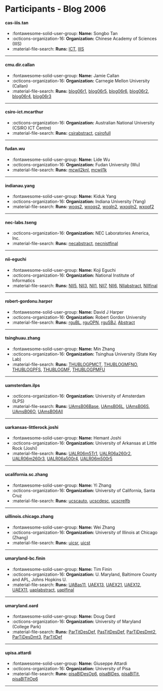 # Participants - Blog 2006 

#### cas-iiis.tan
 - :fontawesome-solid-user-group: **Name:** Songbo Tan
 - :octicons-organization-16: **Organization:** Chinese Academy of Sciences (IIIS)
 - :material-file-search: **Runs:** [ICT](./runs.md#ict), [IIIS](./runs.md#iiis) 

---
#### cmu.dir.callan
 - :fontawesome-solid-user-group: **Name:** Jamie Callan
 - :octicons-organization-16: **Organization:** Carnegie Mellon University (Callan)
 - :material-file-search: **Runs:** [blog06r1](./runs.md#blog06r1), [blog06r5](./runs.md#blog06r5), [blog06r6](./runs.md#blog06r6), [blog06r2](./runs.md#blog06r2), [blog06r4](./runs.md#blog06r4), [blog06r3](./runs.md#blog06r3) 

---
#### csiro-ict.mcarthur
 - :octicons-organization-16: **Organization:** Australian National University (CSIRO ICT Centre)
 - :material-file-search: **Runs:** [csirabstract](./runs.md#csirabstract), [csirofull](./runs.md#csirofull) 

---
#### fudan.wu
 - :fontawesome-solid-user-group: **Name:** Lide Wu
 - :octicons-organization-16: **Organization:** Fudan University (Wu)
 - :material-file-search: **Runs:** [mcwil2knl](./runs.md#mcwil2knl), [mcwil1k](./runs.md#mcwil1k) 

---
#### indianau.yang
 - :fontawesome-solid-user-group: **Name:** Kiduk Yang
 - :octicons-organization-16: **Organization:** Indiana University (Yang)
 - :material-file-search: **Runs:** [woqs2](./runs.md#woqs2), [wxoqs2](./runs.md#wxoqs2), [woqln2](./runs.md#woqln2), [wxoqln2](./runs.md#wxoqln2), [wxoqf2](./runs.md#wxoqf2) 

---
#### nec-labs.tseng
 - :octicons-organization-16: **Organization:** NEC Laboratories America, Inc.
 - :material-file-search: **Runs:** [necabstract](./runs.md#necabstract), [necnistfinal](./runs.md#necnistfinal) 

---
#### nii-eguchi
 - :fontawesome-solid-user-group: **Name:** Koji Eguchi
 - :octicons-organization-16: **Organization:** National Institute of Informatics
 - :material-file-search: **Runs:** [NII5](./runs.md#nii5), [NII3](./runs.md#nii3), [NII1](./runs.md#nii1), [NII7](./runs.md#nii7), [NII6](./runs.md#nii6), [NIIabstract](./runs.md#niiabstract), [NIIfinal](./runs.md#niifinal) 

---
#### robert-gordonu.harper
 - :fontawesome-solid-user-group: **Name:** David J Harper
 - :octicons-organization-16: **Organization:** Robert Gordon University
 - :material-file-search: **Runs:** [rguBL](./runs.md#rgubl), [rguOPN](./runs.md#rguopn), [rguSBJ](./runs.md#rgusbj), [Abstract](./runs.md#abstract) 

---
#### tsinghuau.zhang
 - :fontawesome-solid-user-group: **Name:** Min Zhang
 - :octicons-organization-16: **Organization:** Tsinghua University (State Key Lab)
 - :material-file-search: **Runs:** [THUBLOGPMCT](./runs.md#thublogpmct), [THUBLOGMFNO](./runs.md#thublogmfno), [THUBLOGPFS](./runs.md#thublogpfs), [THUBLOGMF](./runs.md#thublogmf), [THUBLOGPMFU](./runs.md#thublogpmfu) 

---
#### uamsterdam.ilps
 - :octicons-organization-16: **Organization:** University of Amsterdam (ILPS)
 - :material-file-search: **Runs:** [UAmsB06Base](./runs.md#uamsb06base), [UAmsB06L](./runs.md#uamsb06l), [UAmsB06S](./runs.md#uamsb06s), [UAmsB06O](./runs.md#uamsb06o), [UAmsB06All](./runs.md#uamsb06all) 

---
#### uarkansas-littlerock.joshi
 - :fontawesome-solid-user-group: **Name:** Hemant Joshi
 - :octicons-organization-16: **Organization:** University of Arkansas at Little Rock (Joshi)
 - :material-file-search: **Runs:** [UALR06m5Tr1](./runs.md#ualr06m5tr1), [UALR06a260r2](./runs.md#ualr06a260r2), [UALR06m260r3](./runs.md#ualr06m260r3), [UALR06a500r4](./runs.md#ualr06a500r4), [UALR06m500r5](./runs.md#ualr06m500r5) 

---
#### ucalifornia.sc.zhang
 - :fontawesome-solid-user-group: **Name:** Yi Zhang
 - :octicons-organization-16: **Organization:** University of California, Santa Cruz
 - :material-file-search: **Runs:** [ucscauto](./runs.md#ucscauto), [ucscdesc](./runs.md#ucscdesc), [ucscrelfb](./runs.md#ucscrelfb) 

---
#### uillinois.chicago.zhang
 - :fontawesome-solid-user-group: **Name:** Wei Zhang
 - :octicons-organization-16: **Organization:** University of Illinois at Chicago (Zhang)
 - :material-file-search: **Runs:** [uicsr](./runs.md#uicsr), [uicst](./runs.md#uicst) 

---
#### umaryland-bc.finin
 - :fontawesome-solid-user-group: **Name:** Tim Finin
 - :octicons-organization-16: **Organization:** U. Maryland, Baltimore County and APL, Johns Hopkins U.
 - :material-file-search: **Runs:** [UABas11](./runs.md#uabas11), [UAEX13](./runs.md#uaex13), [UAEX21](./runs.md#uaex21), [UAEX12](./runs.md#uaex12), [UAEX11](./runs.md#uaex11), [uaplabstract](./runs.md#uaplabstract), [uaplfinal](./runs.md#uaplfinal) 

---
#### umaryland.oard
 - :fontawesome-solid-user-group: **Name:** Doug Oard
 - :octicons-organization-16: **Organization:** University of Maryland (College Park)
 - :material-file-search: **Runs:** [ParTitDesDef](./runs.md#partitdesdef), [PasTitDesDef](./runs.md#pastitdesdef), [ParTiDesDmt2](./runs.md#partidesdmt2), [ParTiDesDmt3](./runs.md#partidesdmt3), [ParTitDef](./runs.md#partitdef) 

---
#### upisa.attardi
 - :fontawesome-solid-user-group: **Name:** Giuseppe Attardi
 - :octicons-organization-16: **Organization:** University of Pisa
 - :material-file-search: **Runs:** [pisaBlDesOp6](./runs.md#pisabldesop6), [pisaBlDes](./runs.md#pisabldes), [pisaBlTit](./runs.md#pisabltit), [pisaBlTitOp6](./runs.md#pisabltitop6) 

---

